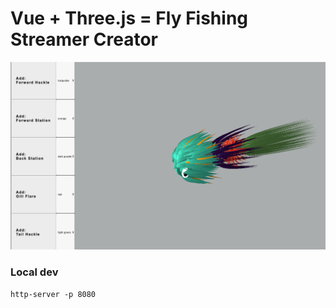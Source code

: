 # Vue + Three.js = Fly Fishing Streamer Creator

![streamer creator](https://raw.githubusercontent.com/classicmatsuo/VueThreeJs/master/streamercreator.png)


### Local dev
```
http-server -p 8080
```